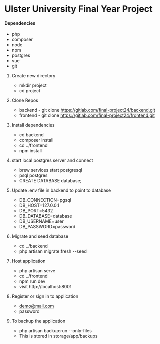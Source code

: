 # Ulster University Final Year Project

#### Dependencies
- php
- composer
- node
- npm
- postgres
- vue
- git

1. Create new directory
    - mkdir project
    - cd project

2. Clone Repos
    - backend - git clone https://gitlab.com/final-project24/backend.git
    - frontend - git clone https://gitlab.com/final-project24/frontend.git

3. Install dependencies
    - cd backend
    - composer install
    - cd ../frontend
    - npm install

4. start local postgres server and connect
    - brew services start postgresql
    - psql postgres
    - CREATE DATABASE database;

5. Update .env file in backend to point to database
    - DB_CONNECTION=pgsql
    - DB_HOST=127.0.0.1
    - DB_PORT=5432
    - DB_DATABASE=database
    - DB_USERNAME=user
    - DB_PASSWORD=password

6. Migrate and seed database
    - cd ../backend
    - php artisan migrate:fresh --seed

7. Host application
    - php artisan serve
    - cd ../frontend
    - npm run dev
    - visit http://localhost:8001

8. Register or sign in to application
    - demo@mail.com
    - password

9. To backup the application
    - php artisan backup:run --only-files
    - This is stored in storage/app/backups